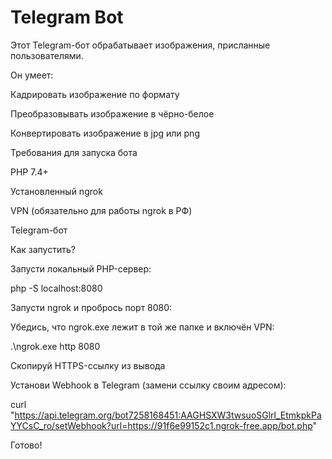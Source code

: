# Telegram Bot
Этот Telegram-бот обрабатывает изображения, присланные пользователями.
 
Он умеет:

Кадрировать изображение по формату

Преобразовывать изображение в чёрно-белое 

Конвертировать изображение в jpg или png

Требования для запуска бота

PHP 7.4+

Установленный ngrok

VPN (обязательно для работы ngrok в РФ)

Telegram-бот 

Как запустить?

Запусти локальный PHP-сервер:

php -S localhost:8080

Запусти ngrok и пробрось порт 8080:

Убедись, что ngrok.exe лежит в той же папке и включён VPN:

.\ngrok.exe http 8080

Скопируй HTTPS-ссылку из вывода

Установи Webhook в Telegram (замени ссылку своим адресом):

curl "https://api.telegram.org/bot7258168451:AAGHSXW3twsuoSGlrl_EtmkpkPaYYCsC_ro/setWebhook?url=https://91f6e99152c1.ngrok-free.app/bot.php"

Готово!
